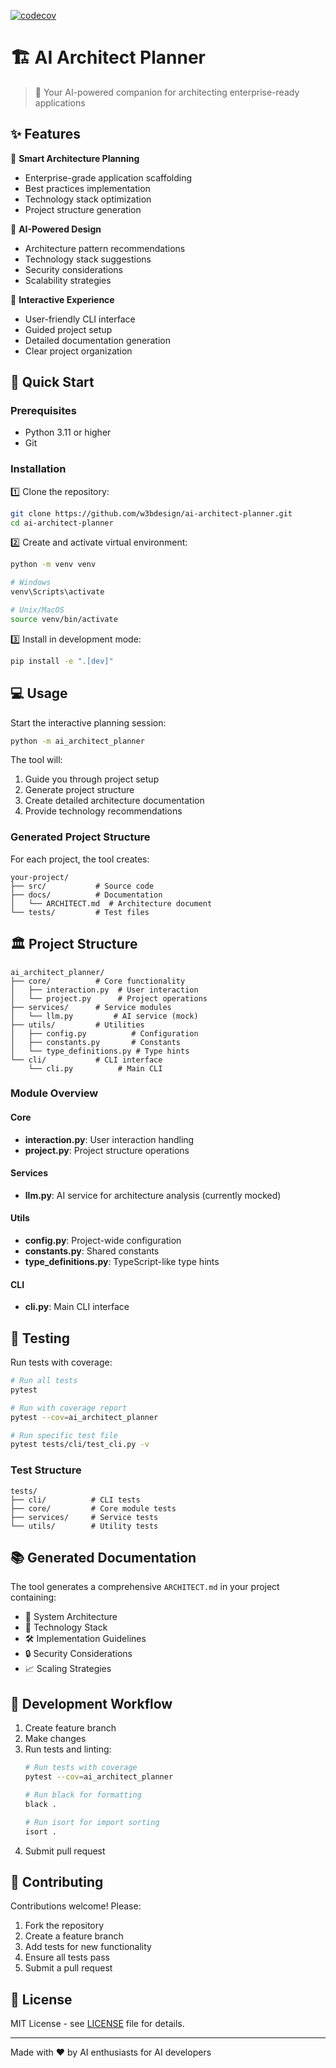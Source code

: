 [![codecov](https://codecov.io/gh/w3bdesign/ai-architect-planner/graph/badge.svg?token=DOEIVG4KLQ)](https://codecov.io/gh/w3bdesign/ai-architect-planner)

# 🏗️ AI Architect Planner

> 🤖 Your AI-powered companion for architecting enterprise-ready applications

## ✨ Features

🎯 **Smart Architecture Planning**
- Enterprise-grade application scaffolding
- Best practices implementation
- Technology stack optimization
- Project structure generation

🧠 **AI-Powered Design**
- Architecture pattern recommendations
- Technology stack suggestions
- Security considerations
- Scalability strategies

🎨 **Interactive Experience**
- User-friendly CLI interface
- Guided project setup
- Detailed documentation generation
- Clear project organization

## 🚀 Quick Start

### Prerequisites
- Python 3.11 or higher
- Git

### Installation

1️⃣ Clone the repository:
```bash
git clone https://github.com/w3bdesign/ai-architect-planner.git
cd ai-architect-planner
```

2️⃣ Create and activate virtual environment:
```bash
python -m venv venv

# Windows
venv\Scripts\activate

# Unix/MacOS
source venv/bin/activate
```

3️⃣ Install in development mode:
```bash
pip install -e ".[dev]"
```

## 💻 Usage

Start the interactive planning session:
```bash
python -m ai_architect_planner
```

The tool will:
1. Guide you through project setup
2. Generate project structure
3. Create detailed architecture documentation
4. Provide technology recommendations

### Generated Project Structure

For each project, the tool creates:
```
your-project/
├── src/           # Source code
├── docs/          # Documentation
│   └── ARCHITECT.md  # Architecture document
└── tests/         # Test files
```

## 🏛️ Project Structure

```
ai_architect_planner/
├── core/          # Core functionality
│   ├── interaction.py  # User interaction
│   └── project.py      # Project operations
├── services/      # Service modules
│   └── llm.py         # AI service (mock)
├── utils/         # Utilities
│   ├── config.py          # Configuration
│   ├── constants.py       # Constants
│   └── type_definitions.py # Type hints
└── cli/           # CLI interface
    └── cli.py          # Main CLI
```

### Module Overview

#### Core
- **interaction.py**: User interaction handling
- **project.py**: Project structure operations

#### Services
- **llm.py**: AI service for architecture analysis (currently mocked)

#### Utils
- **config.py**: Project-wide configuration
- **constants.py**: Shared constants
- **type_definitions.py**: TypeScript-like type hints

#### CLI
- **cli.py**: Main CLI interface

## 🧪 Testing

Run tests with coverage:
```bash
# Run all tests
pytest

# Run with coverage report
pytest --cov=ai_architect_planner

# Run specific test file
pytest tests/cli/test_cli.py -v
```

### Test Structure

```
tests/
├── cli/          # CLI tests
├── core/         # Core module tests
├── services/     # Service tests
└── utils/        # Utility tests
```

## 📚 Generated Documentation

The tool generates a comprehensive `ARCHITECT.md` in your project containing:
- 📐 System Architecture
- 🔧 Technology Stack
- 🛠️ Implementation Guidelines
- 🔒 Security Considerations
- 📈 Scaling Strategies

## 🔄 Development Workflow

1. Create feature branch
2. Make changes
3. Run tests and linting:
   ```bash
   # Run tests with coverage
   pytest --cov=ai_architect_planner
   
   # Run black for formatting
   black .
   
   # Run isort for import sorting
   isort .
   ```
4. Submit pull request

## 🤝 Contributing

Contributions welcome! Please:
1. Fork the repository
2. Create a feature branch
3. Add tests for new functionality
4. Ensure all tests pass
5. Submit a pull request

## 📄 License

MIT License - see [LICENSE](LICENSE) file for details.

---
Made with ❤️ by AI enthusiasts for AI developers
